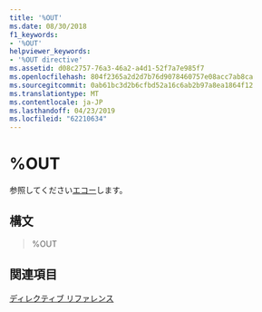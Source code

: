 ```yaml
---
title: '%OUT'
ms.date: 08/30/2018
f1_keywords:
- '%OUT'
helpviewer_keywords:
- '%OUT directive'
ms.assetid: d08c2757-76a3-46a2-a4d1-52f7a7e985f7
ms.openlocfilehash: 804f2365a2d2d7b76d9078460757e08acc7ab8ca
ms.sourcegitcommit: 0ab61bc3d2b6cfbd52a16c6ab2b97a8ea1864f12
ms.translationtype: MT
ms.contentlocale: ja-JP
ms.lasthandoff: 04/23/2019
ms.locfileid: "62210634"
---
```

# <a name="out"></a>%OUT

参照してください[エコー](../../assembler/masm/echo.md)します。

## <a name="syntax"></a>構文

> %OUT

## <a name="see-also"></a>関連項目

[ディレクティブ リファレンス](../../assembler/masm/directives-reference.md)<br/>
